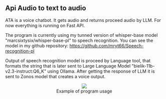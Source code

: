 ## Api Audio to text to audio
ATA is a voice chatbot. It gets audio and returns proceed audio by LLM.
For now everything is running on Fast API.

The program is currently using my tunned version of whisper-base model "marcsixtysix/whisper-base-pl" to speech recognition.
You can see the model in my github repository:
https://github.com/mryt66/Speech-recognition-pl

Output of speech recognition model is proceed by Language tool, that formats the string that is later sent to Large Language Model "bielik-11b-v2.3-instruct:Q6_K" using Ollama.
After getting the response of LLM it is sent to Zonos model that creates a voice output.

<p align="center">
  <img src="https://github.com/user-attachments/assets/e5fff0b9-65b6-46dc-9d97-237ceb94f53d" />
  <br />
  Example of program usage
</p>
